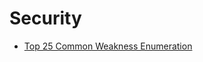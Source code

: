 # Security

- [Top 25 Common Weakness Enumeration](https://github.com/mlin6436/eden/blob/master/security/cwe.md)
